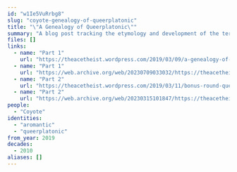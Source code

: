 ```yaml
---
id: "w1Ie5VuRrbg8"
slug: "coyote-genealogy-of-queerplatonic"
title: "\"A Genealogy of Queerplatonic\""
summary: "A blog post tracking the etymology and development of the term \"queerplatonic\""
files: []
links:
  - name: "Part 1"
    url: "https://theacetheist.wordpress.com/2019/03/09/a-genealogy-of-queerplatonic/"
  - name: "Part 1"
    url: "https://web.archive.org/web/20230709033032/https://theacetheist.wordpress.com/2019/03/09/a-genealogy-of-queerplatonic/"
  - name: "Part 2"
    url: "https://theacetheist.wordpress.com/2019/03/11/bonus-round-queerplatonic-adjacent-concepts/"
  - name: "Part 2"
    url: "https://web.archive.org/web/20230315101847/https://theacetheist.wordpress.com/2019/03/11/bonus-round-queerplatonic-adjacent-concepts/"
people:
  - "Coyote"
identities:
  - "aromantic"
  - "queerplatonic"
from_year: 2019
decades:
  - 2010
aliases: []
---
```

